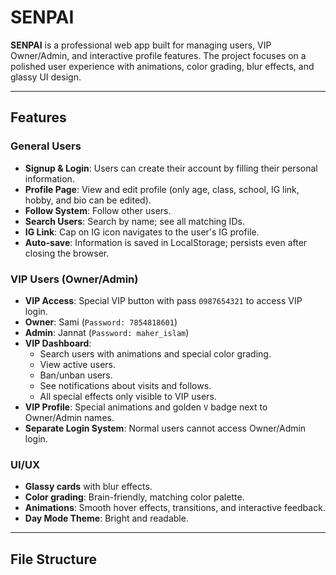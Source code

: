 # SENPAI

**SENPAI** is a professional web app built for managing users, VIP Owner/Admin, and interactive profile features. The project focuses on a polished user experience with animations, color grading, blur effects, and glassy UI design.

---

## Features

### General Users
- **Signup & Login**: Users can create their account by filling their personal information.
- **Profile Page**: View and edit profile (only age, class, school, IG link, hobby, and bio can be edited).
- **Follow System**: Follow other users.
- **Search Users**: Search by name; see all matching IDs.
- **IG Link**: Cap on IG icon navigates to the user's IG profile.
- **Auto-save**: Information is saved in LocalStorage; persists even after closing the browser.

### VIP Users (Owner/Admin)
- **VIP Access**: Special VIP button with pass `0987654321` to access VIP login.
- **Owner**: Sami (`Password: 7854818601`)
- **Admin**: Jannat (`Password: maher_islam`)
- **VIP Dashboard**:
  - Search users with animations and special color grading.
  - View active users.
  - Ban/unban users.
  - See notifications about visits and follows.
  - All special effects only visible to VIP users.
- **VIP Profile**: Special animations and golden `V` badge next to Owner/Admin names.
- **Separate Login System**: Normal users cannot access Owner/Admin login.

### UI/UX
- **Glassy cards** with blur effects.
- **Color grading**: Brain-friendly, matching color palette.
- **Animations**: Smooth hover effects, transitions, and interactive feedback.
- **Day Mode Theme**: Bright and readable.

---

## File Structure
